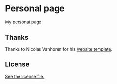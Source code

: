 # Personal page

My personal page

## Thanks

Thanks to Nicolas Vanhoren for his [website template](https://nicolas-van.github.io/bootstrap-4-github-pages/).

## License

[See the license file.](./LICENSE.md)

